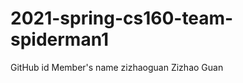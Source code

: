 # 2021-spring-cs160-team-spiderman1

GitHub id             Member's name
zizhaoguan            Zizhao Guan
